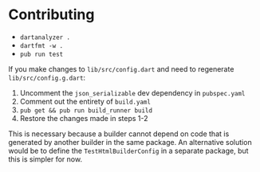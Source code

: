 # Contributing

- `dartanalyzer .`
- `dartfmt -w .`
- `pub run test`

If you make changes to `lib/src/config.dart` and need to regenerate
`lib/src/config.g.dart`:

1. Uncomment the `json_serializable` dev dependency in `pubspec.yaml`
1. Comment out the entirety of `build.yaml`
1. `pub get && pub run build_runner build`
1. Restore the changes made in steps 1-2

This is necessary because a builder cannot depend on code that is generated by
another builder in the same package. An alternative solution would be to define
the `TestHtmlBuilderConfig` in a separate package, but this is simpler for now.
